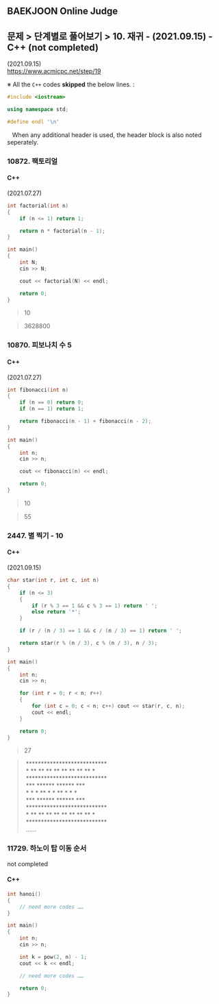 ## BAEKJOON Online Judge

## 문제 > 단계별로 풀어보기 > 10. 재귀 - (2021.09.15) - C++ (not completed)
(2021.09.15)  
https://www.acmicpc.net/step/19

※ All the `C++` codes **skipped** the below lines. :
```cpp
#include <iostream>

using namespace std;

#define endl '\n'
```
&nbsp;&nbsp;&nbsp;When any additional header is used, the header block is also noted seperately.


### 10872. 팩토리얼

#### C++
(2021.07.27)
```cpp
int factorial(int n)
{
    if (n <= 1) return 1;

    return n * factorial(n - 1);
}
```
```cpp
int main()
{
    int N;
    cin >> N;

    cout << factorial(N) << endl;

    return 0;
}
```

> 10

> 3628800


### 10870. 피보나치 수 5

#### C++
(2021.07.27)
```cpp
int fibonacci(int n)
{
    if (n == 0) return 0;
    if (n == 1) return 1;

    return fibonacci(n - 1) + fibonacci(n - 2);
}
```
```cpp
int main()
{
    int n;
    cin >> n;

    cout << fibonacci(n) << endl;

    return 0;
}
```

> 10

> 55


### 2447. 별 찍기 - 10

#### C++
(2021.09.15)
```cpp
char star(int r, int c, int n)
{
    if (n <= 3)
    {
        if (r % 3 == 1 && c % 3 == 1) return ' ';
        else return '*';
    }

    if (r / (n / 3) == 1 && c / (n / 3) == 1) return ' ';

    return star(r % (n / 3), c % (n / 3), n / 3);
}
```
```cpp
int main()
{
    int n;
    cin >> n;

    for (int r = 0; r < n; r++)
    {
        for (int c = 0; c < n; c++) cout << star(r, c, n);
        cout << endl;
    }

    return 0;
}
```

> 27

>&nbsp;***************************  
>&nbsp;* ** ** ** ** ** ** ** ** *  
>&nbsp;***************************  
>&nbsp;***   ******   ******   ***  
>&nbsp;* *   * ** *   * ** *   * *  
>&nbsp;***   ******   ******   ***  
>&nbsp;***************************  
>&nbsp;* ** ** ** ** ** ** ** ** *  
>&nbsp;***************************  
>&nbsp;……


### 11729. 하노이 탑 이동 순서
not completed

#### C++
```cpp
int hanoi()
{
    // need more codes ……
}
```
```cpp
int main()
{
    int n;
    cin >> n;

    int k = pow(2, n) - 1;
    cout << k << endl;

    // need more codes ……

    return 0;
}
```

> 

> 